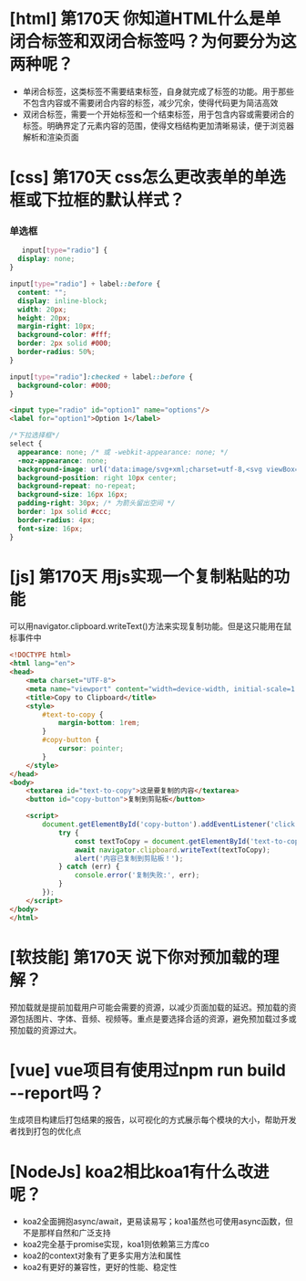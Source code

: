 # [html] 第170天 你知道HTML什么是单闭合标签和双闭合标签吗？为何要分为这两种呢？

- 单闭合标签，这类标签不需要结束标签，自身就完成了标签的功能。用于那些不包含内容或不需要闭合内容的标签，减少冗余，使得代码更为简洁高效
- 双闭合标签，需要一个开始标签和一个结束标签，用于包含内容或需要闭合的标签。明确界定了元素内容的范围，使得文档结构更加清晰易读，便于浏览器解析和渲染页面

# [css] 第170天 css怎么更改表单的单选框或下拉框的默认样式？

### 单选框

```css
   input[type="radio"] {
  display: none;
}

input[type="radio"] + label::before {
  content: "";
  display: inline-block;
  width: 20px;
  height: 20px;
  margin-right: 10px;
  background-color: #fff;
  border: 2px solid #000;
  border-radius: 50%;
}

input[type="radio"]:checked + label::before {
  background-color: #000;
}

```

```html
<input type="radio" id="option1" name="options"/>
<label for="option1">Option 1</label>
```

```css
/*下拉选择框*/
select {
  appearance: none; /* 或 -webkit-appearance: none; */
  -moz-appearance: none;
  background-image: url('data:image/svg+xml;charset=utf-8,<svg viewBox="0 0 16 16" fill="none" xmlns="http://www.w3.org/2000/svg"><path d="M7 10l5 5 5-5z" fill="#000"/></svg>'); /* 自定义下拉箭头 */
  background-position: right 10px center;
  background-repeat: no-repeat;
  background-size: 16px 16px;
  padding-right: 30px; /* 为箭头留出空间 */
  border: 1px solid #ccc;
  border-radius: 4px;
  font-size: 16px;
}

```

# [js] 第170天 用js实现一个复制粘贴的功能

可以用navigator.clipboard.writeText()方法来实现复制功能。但是这只能用在鼠标事件中
```html
<!DOCTYPE html>
<html lang="en">
<head>
    <meta charset="UTF-8">
    <meta name="viewport" content="width=device-width, initial-scale=1.0">
    <title>Copy to Clipboard</title>
    <style>
        #text-to-copy {
            margin-bottom: 1rem;
        }
        #copy-button {
            cursor: pointer;
        }
    </style>
</head>
<body>
    <textarea id="text-to-copy">这是要复制的内容</textarea>
    <button id="copy-button">复制到剪贴板</button>

    <script>
        document.getElementById('copy-button').addEventListener('click', async () => {
            try {
                const textToCopy = document.getElementById('text-to-copy').value;
                await navigator.clipboard.writeText(textToCopy);
                alert('内容已复制到剪贴板！');
            } catch (err) {
                console.error('复制失败:', err);
            }
        });
    </script>
</body>
</html>

```

# [软技能] 第170天 说下你对预加载的理解？

预加载就是提前加载用户可能会需要的资源，以减少页面加载的延迟。预加载的资源包括图片、字体、音频、视频等。重点是要选择合适的资源，避免预加载过多或预加载的资源过大。

# [vue] vue项目有使用过npm run build --report吗？

生成项目构建后打包结果的报告，以可视化的方式展示每个模块的大小，帮助开发者找到打包的优化点

# [NodeJs] koa2相比koa1有什么改进呢？

- koa2全面拥抱async/await，更易读易写；koa1虽然也可使用async函数，但不是那样自然和广泛支持
- koa2完全基于promise实现，koa1则依赖第三方库co
- koa2的context对象有了更多实用方法和属性
- koa2有更好的兼容性，更好的性能、稳定性
